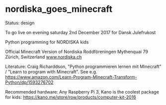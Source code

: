 # nordiska_goes_minecraft

Status: design

To go live on evening saturday 2nd December 2017
for Dansk Julefrukost

Python programming for NORDISKA kids

Official Minecraft Version of Nordiska Roddföreningen
Mythenquai 79 Zürich, Switzerland
www.nordiska.ch

Literature:
Craig Richarddson, "Python programmieren lernen mit Minecraft" / "Learn to program with Minecraft".
See e.g.
https://www.amazon.com/Learn-Program-Minecraft-Transform-Python/dp/1593276702

Recommended hardware:
Any Raspberry Pi 3, Kano is the coolest package for kids:
https://kano.me/store/row/products/computer-kit-2016






